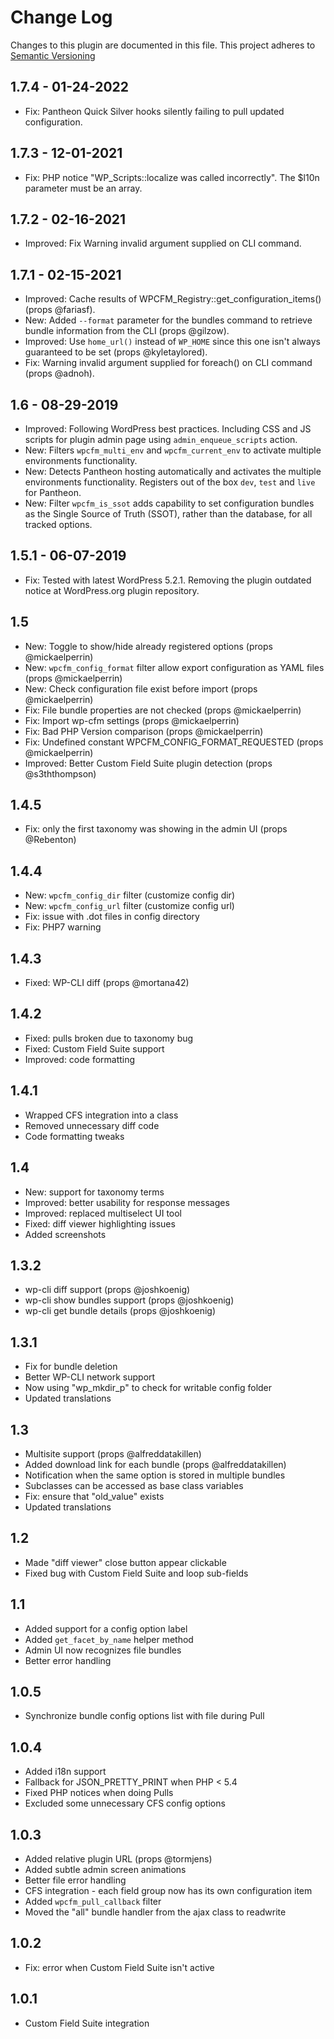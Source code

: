 # Change Log

Changes to this plugin are documented in this file. This project adheres to [Semantic Versioning](http://semver.org)

## 1.7.4 - 01-24-2022
* Fix: Pantheon Quick Silver hooks silently failing to pull updated configuration.

## 1.7.3 - 12-01-2021
* Fix: PHP notice "WP_Scripts::localize was called incorrectly". The $l10n parameter must be an array.

## 1.7.2 - 02-16-2021
* Improved: Fix Warning invalid argument supplied on CLI command.

## 1.7.1 - 02-15-2021
* Improved: Cache results of WPCFM_Registry::get_configuration_items() (props @fariasf).
* New: Added `--format` parameter for the bundles command to retrieve bundle information from the CLI (props @gilzow).
* Improved: Use `home_url()` instead of `WP_HOME` since this one isn't always guaranteed to be set (props @kyletaylored).
* Fix: Warning invalid argument supplied for foreach() on CLI command (props @adnoh).

## 1.6 - 08-29-2019
* Improved: Following WordPress best practices. Including CSS and JS scripts for plugin admin page using `admin_enqueue_scripts` action.
* New: Filters `wpcfm_multi_env` and `wpcfm_current_env` to activate multiple environments functionality.
* New: Detects Pantheon hosting automatically and activates the multiple environments functionality. Registers out of the box `dev`, `test` and `live` for Pantheon.
* New: Filter `wpcfm_is_ssot` adds capability to set configuration bundles as the Single Source of Truth (SSOT), rather than the database, for all tracked options.

## 1.5.1 - 06-07-2019
* Fix: Tested with latest WordPress 5.2.1. Removing the plugin outdated notice at WordPress.org plugin repository.

## 1.5
* New: Toggle to show/hide already registered options (props @mickaelperrin)
* New: `wpcfm_config_format` filter allow export configuration as YAML files (props @mickaelperrin)
* New: Check configuration file exist before import (props @mickaelperrin)
* Fix: File bundle properties are not checked (props @mickaelperrin)
* Fix: Import wp-cfm settings (props @mickaelperrin)
* Fix: Bad PHP Version comparison (props @mickaelperrin)
* Fix: Undefined constant WPCFM_CONFIG_FORMAT_REQUESTED (props @mickaelperrin)
* Improved: Better Custom Field Suite plugin detection (props @s3ththompson)

## 1.4.5
* Fix: only the first taxonomy was showing in the admin UI (props @Rebenton)

## 1.4.4
* New: `wpcfm_config_dir` filter (customize config dir)
* New: `wpcfm_config_url` filter (customize config url)
* Fix: issue with .dot files in config directory
* Fix: PHP7 warning

## 1.4.3
* Fixed: WP-CLI diff (props @mortana42)

## 1.4.2
* Fixed: pulls broken due to taxonomy bug
* Fixed: Custom Field Suite support
* Improved: code formatting

## 1.4.1
* Wrapped CFS integration into a class
* Removed unnecessary diff code
* Code formatting tweaks

## 1.4
* New: support for taxonomy terms
* Improved: better usability for response messages
* Improved: replaced multiselect UI tool
* Fixed: diff viewer highlighting issues
* Added screenshots

## 1.3.2
* wp-cli diff support (props @joshkoenig)
* wp-cli show bundles support (props @joshkoenig)
* wp-cli get bundle details (props @joshkoenig)

## 1.3.1
* Fix for bundle deletion
* Better WP-CLI network support
* Now using "wp_mkdir_p" to check for writable config folder
* Updated translations

## 1.3
* Multisite support (props @alfreddatakillen)
* Added download link for each bundle (props @alfreddatakillen)
* Notification when the same option is stored in multiple bundles
* Subclasses can be accessed as base class variables
* Fix: ensure that "old_value" exists
* Updated translations

## 1.2
* Made "diff viewer" close button appear clickable
* Fixed bug with Custom Field Suite and loop sub-fields

## 1.1
* Added support for a config option label
* Added `get_facet_by_name` helper method
* Admin UI now recognizes file bundles
* Better error handling

## 1.0.5
* Synchronize bundle config options list with file during Pull

## 1.0.4
* Added i18n support
* Fallback for JSON_PRETTY_PRINT when PHP < 5.4
* Fixed PHP notices when doing Pulls
* Excluded some unnecessary CFS config options

## 1.0.3
* Added relative plugin URL (props @tormjens)
* Added subtle admin screen animations
* Better file error handling
* CFS integration - each field group now has its own configuration item
* Added `wpcfm_pull_callback` filter
* Moved the "all" bundle handler from the ajax class to readwrite

## 1.0.2
* Fix: error when Custom Field Suite isn't active

## 1.0.1
* Custom Field Suite integration
